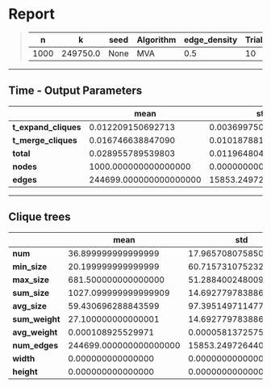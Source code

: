# Report

> |n|k|seed|Algorithm|edge_density|Trials|
> |-|-|-|-|-|-|
> |1000|249750.0|None|MVA|0.5|10|

---
## Time - Output Parameters
||mean|std|
|-|-|-|
|**t_expand_cliques**|     0.012209150692713|     0.003699750758707|
|**t_merge_cliques**|     0.016746638847090|     0.010187881662523|
|**total**|     0.028955789539803|     0.011964804808882|
|**nodes**|  1000.000000000000000|     0.000000000000000|
|**edges**|244699.000000000000000| 15853.249726440597442|

---
## Clique trees


||mean|std|
|-|-|-|
|**num**|    36.899999999999999|    17.965708075850131|
|**min_size**|    20.199999999999999|    60.715731075232888|
|**max_size**|   681.500000000000000|    51.288400248009296|
|**sum_size**|  1027.099999999999909|    14.692779783886294|
|**avg_size**|    59.430696288843599|    97.395149711477174|
|**sum_weight**|    27.100000000000001|    14.692779783886294|
|**avg_weight**|     0.000108925529971|     0.000058137257503|
|**num_edges**|244699.000000000000000| 15853.249726440597442|
|**width**|     0.000000000000000|     0.000000000000000|
|**height**|     0.000000000000000|     0.000000000000000|
